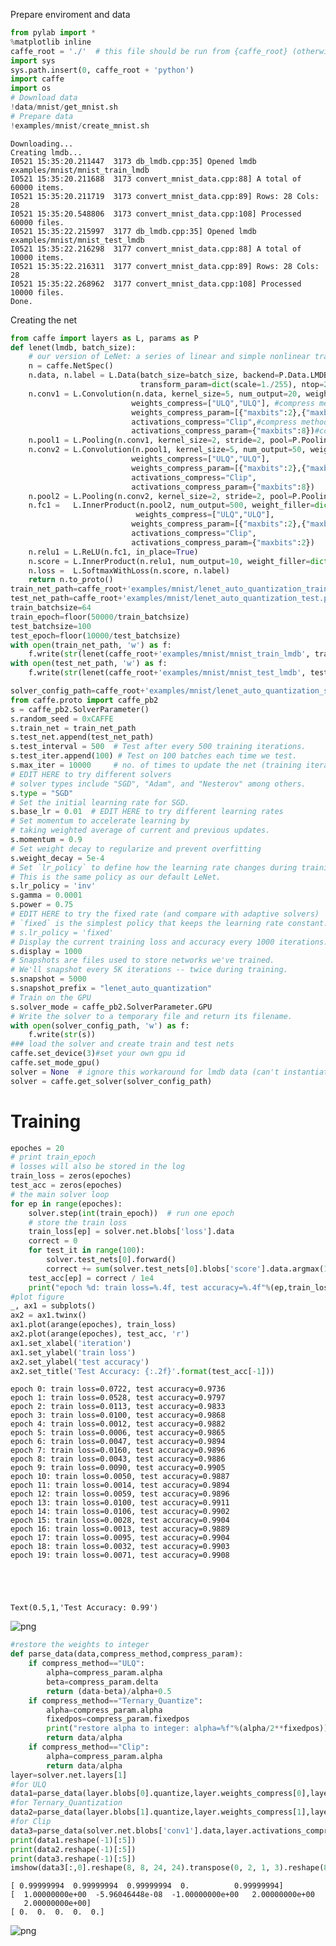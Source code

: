 
Prepare enviroment and data 


```python
from pylab import *
%matplotlib inline
caffe_root = './'  # this file should be run from {caffe_root} (otherwise change this line)
import sys
sys.path.insert(0, caffe_root + 'python')
import caffe
import os
# Download data
!data/mnist/get_mnist.sh
# Prepare data
!examples/mnist/create_mnist.sh
```

    Downloading...
    Creating lmdb...
    I0521 15:35:20.211447  3173 db_lmdb.cpp:35] Opened lmdb examples/mnist/mnist_train_lmdb
    I0521 15:35:20.211688  3173 convert_mnist_data.cpp:88] A total of 60000 items.
    I0521 15:35:20.211719  3173 convert_mnist_data.cpp:89] Rows: 28 Cols: 28
    I0521 15:35:20.548806  3173 convert_mnist_data.cpp:108] Processed 60000 files.
    I0521 15:35:22.215997  3177 db_lmdb.cpp:35] Opened lmdb examples/mnist/mnist_test_lmdb
    I0521 15:35:22.216298  3177 convert_mnist_data.cpp:88] A total of 10000 items.
    I0521 15:35:22.216311  3177 convert_mnist_data.cpp:89] Rows: 28 Cols: 28
    I0521 15:35:22.268962  3177 convert_mnist_data.cpp:108] Processed 10000 files.
    Done.


Creating the net


```python
from caffe import layers as L, params as P
def lenet(lmdb, batch_size):
    # our version of LeNet: a series of linear and simple nonlinear transformations
    n = caffe.NetSpec()
    n.data, n.label = L.Data(batch_size=batch_size, backend=P.Data.LMDB, source=lmdb,
                             transform_param=dict(scale=1./255), ntop=2)
    n.conv1 = L.Convolution(n.data, kernel_size=5, num_output=20, weight_filler=dict(type='xavier'),
                           weights_compress=["ULQ","ULQ"], #compress methods for kernel and bias
                           weights_compress_param=[{"maxbits":2},{"maxbits":2}], #compress param for kernel and bias
                           activations_compress="Clip",#compress method for activations
                           activations_compress_param={"maxbits":8})#compress param for activations
    n.pool1 = L.Pooling(n.conv1, kernel_size=2, stride=2, pool=P.Pooling.MAX)
    n.conv2 = L.Convolution(n.pool1, kernel_size=5, num_output=50, weight_filler=dict(type='xavier'),
                           weights_compress=["ULQ","ULQ"],
                           weights_compress_param=[{"maxbits":2},{"maxbits":2}],
                           activations_compress="Clip",
                           activations_compress_param={"maxbits":8})
    n.pool2 = L.Pooling(n.conv2, kernel_size=2, stride=2, pool=P.Pooling.MAX)
    n.fc1 =   L.InnerProduct(n.pool2, num_output=500, weight_filler=dict(type='xavier'),
                            weights_compress=["ULQ","ULQ"],
                           weights_compress_param=[{"maxbits":2},{"maxbits":2}],
                           activations_compress="Clip",
                           activations_compress_param={"maxbits":2})
    n.relu1 = L.ReLU(n.fc1, in_place=True)
    n.score = L.InnerProduct(n.relu1, num_output=10, weight_filler=dict(type='xavier'))
    n.loss =  L.SoftmaxWithLoss(n.score, n.label)
    return n.to_proto()
train_net_path=caffe_root+'examples/mnist/lenet_auto_quantization_train.prototxt'
test_net_path=caffe_root+'examples/mnist/lenet_auto_quantization_test.prototxt'
train_batchsize=64
train_epoch=floor(50000/train_batchsize)
test_batchsize=100
test_epoch=floor(10000/test_batchsize)
with open(train_net_path, 'w') as f:
    f.write(str(lenet(caffe_root+'examples/mnist/mnist_train_lmdb', train_batchsize)))
with open(test_net_path, 'w') as f:
    f.write(str(lenet(caffe_root+'examples/mnist/mnist_test_lmdb', test_batchsize)))
```


```python
solver_config_path=caffe_root+'examples/mnist/lenet_auto_quantization_solver.prototxt'
from caffe.proto import caffe_pb2
s = caffe_pb2.SolverParameter()
s.random_seed = 0xCAFFE
s.train_net = train_net_path
s.test_net.append(test_net_path)
s.test_interval = 500  # Test after every 500 training iterations.
s.test_iter.append(100) # Test on 100 batches each time we test.
s.max_iter = 10000     # no. of times to update the net (training iterations)
# EDIT HERE to try different solvers
# solver types include "SGD", "Adam", and "Nesterov" among others.
s.type = "SGD"
# Set the initial learning rate for SGD.
s.base_lr = 0.01  # EDIT HERE to try different learning rates
# Set momentum to accelerate learning by
# taking weighted average of current and previous updates.
s.momentum = 0.9
# Set weight decay to regularize and prevent overfitting
s.weight_decay = 5e-4
# Set `lr_policy` to define how the learning rate changes during training.
# This is the same policy as our default LeNet.
s.lr_policy = 'inv'
s.gamma = 0.0001
s.power = 0.75
# EDIT HERE to try the fixed rate (and compare with adaptive solvers)
# `fixed` is the simplest policy that keeps the learning rate constant.
# s.lr_policy = 'fixed'
# Display the current training loss and accuracy every 1000 iterations.
s.display = 1000
# Snapshots are files used to store networks we've trained.
# We'll snapshot every 5K iterations -- twice during training.
s.snapshot = 5000
s.snapshot_prefix = "lenet_auto_quantization"
# Train on the GPU
s.solver_mode = caffe_pb2.SolverParameter.GPU
# Write the solver to a temporary file and return its filename.
with open(solver_config_path, 'w') as f:
    f.write(str(s))
### load the solver and create train and test nets
caffe.set_device(3)#set your own gpu id
caffe.set_mode_gpu()
solver = None  # ignore this workaround for lmdb data (can't instantiate two solvers on the same data)
solver = caffe.get_solver(solver_config_path)
```

# Training


```python
epoches = 20
# print train_epoch
# losses will also be stored in the log
train_loss = zeros(epoches)
test_acc = zeros(epoches)
# the main solver loop
for ep in range(epoches):
    solver.step(int(train_epoch))  # run one epoch
    # store the train loss
    train_loss[ep] = solver.net.blobs['loss'].data
    correct = 0
    for test_it in range(100):
        solver.test_nets[0].forward()
        correct += sum(solver.test_nets[0].blobs['score'].data.argmax(1)== solver.test_nets[0].blobs['label'].data)
    test_acc[ep] = correct / 1e4
    print("epoch %d: train loss=%.4f, test accuracy=%.4f"%(ep,train_loss[ep],test_acc[ep]))
#plot figure
_, ax1 = subplots()
ax2 = ax1.twinx()
ax1.plot(arange(epoches), train_loss)
ax2.plot(arange(epoches), test_acc, 'r')
ax1.set_xlabel('iteration')
ax1.set_ylabel('train loss')
ax2.set_ylabel('test accuracy')
ax2.set_title('Test Accuracy: {:.2f}'.format(test_acc[-1]))
```

    epoch 0: train loss=0.0722, test accuracy=0.9736
    epoch 1: train loss=0.0528, test accuracy=0.9797
    epoch 2: train loss=0.0113, test accuracy=0.9833
    epoch 3: train loss=0.0100, test accuracy=0.9868
    epoch 4: train loss=0.0012, test accuracy=0.9882
    epoch 5: train loss=0.0006, test accuracy=0.9865
    epoch 6: train loss=0.0047, test accuracy=0.9894
    epoch 7: train loss=0.0160, test accuracy=0.9896
    epoch 8: train loss=0.0043, test accuracy=0.9886
    epoch 9: train loss=0.0090, test accuracy=0.9905
    epoch 10: train loss=0.0050, test accuracy=0.9887
    epoch 11: train loss=0.0014, test accuracy=0.9894
    epoch 12: train loss=0.0059, test accuracy=0.9896
    epoch 13: train loss=0.0100, test accuracy=0.9911
    epoch 14: train loss=0.0106, test accuracy=0.9902
    epoch 15: train loss=0.0028, test accuracy=0.9904
    epoch 16: train loss=0.0013, test accuracy=0.9889
    epoch 17: train loss=0.0095, test accuracy=0.9904
    epoch 18: train loss=0.0032, test accuracy=0.9903
    epoch 19: train loss=0.0071, test accuracy=0.9908





    Text(0.5,1,'Test Accuracy: 0.99')




![png](output_4_2.png)



```python
#restore the weights to integer
def parse_data(data,compress_method,compress_param):
    if compress_method=="ULQ":
        alpha=compress_param.alpha
        beta=compress_param.delta
        return (data-beta)/alpha+0.5
    if compress_method=="Ternary_Quantize":
        alpha=compress_param.alpha
        fixedpos=compress_param.fixedpos
        print("restore alpha to integer: alpha=%f"%(alpha/2**fixedpos))
        return data/alpha
    if compress_method=="Clip":
        alpha=compress_param.alpha
        return data/alpha  
layer=solver.net.layers[1]
#for ULQ
data1=parse_data(layer.blobs[0].quantize,layer.weights_compress[0],layer.weights_compress_param[0])
#for Ternary_Quantization
data2=parse_data(layer.blobs[1].quantize,layer.weights_compress[1],layer.weights_compress_param[1])
#for Clip
data3=parse_data(solver.net.blobs['conv1'].data,layer.activations_compress[0],layer.activations_compress_param[0])
print(data1.reshape(-1)[:5])
print(data2.reshape(-1)[:5])
print(data3.reshape(-1)[:5])
imshow(data3[:,0].reshape(8, 8, 24, 24).transpose(0, 2, 1, 3).reshape(8*24, 8*24), cmap='gray')
```

    [ 0.99999994  0.99999994  0.99999994  0.          0.99999994]
    [  1.00000000e+00  -5.96046448e-08  -1.00000000e+00   2.00000000e+00
       2.00000000e+00]
    [ 0.  0.  0.  0.  0.]



![png](output_6_1.png)

